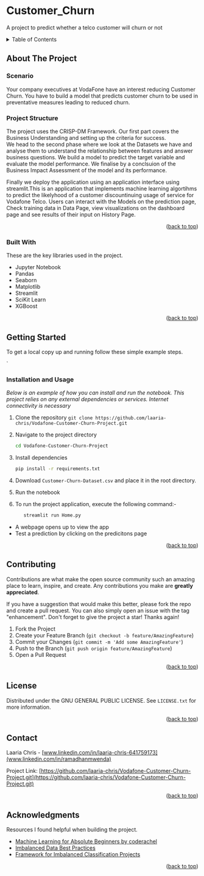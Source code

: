 # Customer_Churn
A project to predict whether a telco customer will churn or not

<!-- Improved compatibility of back to top link: See: https://github.com/othneildrew/Best-README-Template/pull/73 -->
<a name="readme-top"></a>

<!-- TABLE OF CONTENTS -->
<details>
  <summary>Table of Contents</summary>
  <ol>
    <li>
      <a href="#about-the-project">About The Project</a>
      <ul>
        <li><a href="#built-with">Built With</a></li>
      </ul>
    </li>
    <li>
      <a href="#getting-started">Getting Started</a>
      <ul>
        <li><a href="#prerequisites">Prerequisites</a></li>
        <li><a href="#installation">Installation</a></li>
      </ul>
    </li>
    <li><a href="#usage">Contributing</a></li>
    <li><a href="#contributing">Contributing</a></li>
    <li><a href="#license">License</a></li>
    <li><a href="#contact">Contact</a></li>
    <li><a href="#acknowledgments">Acknowledgments</a></li>
  </ol>
</details>



<!-- ABOUT THE PROJECT -->
## About The Project

### Scenario
Your company executives at VodaFone have an interest reducing Customer Churn. You have to build a model that predicts customer churn to be used in preventative measures leading to reduced churn.

### Project Structure
The project uses the CRISP-DM Framework. 
Our first part covers the Business Understanding and setting up the criteria for success.  
We head to the second phase where we look at the Datasets we have and analyse them to understand the relationship between features and answer business questions.
We build a model to predict the target variable and evaluate the model performance.
We finalise by a conclsuion of the Business Impact Assessment of the model and its performance.

Finally we deploy the application using an application interface using streamlit.This is an application that implements machine learning algortihms to predict the likelyhood of a customer discountinuing usage of service for Vodafone Telco. Users can interact with the Models on the prediction page, Check training data in Data Page, view visualizations on the dashboard page and see results of their input on History Page. 

<p align="right">(<a href="#readme-top">back to top</a>)</p>


### Built With

These are the key libraries used in the project.

* Jupyter Notebook
* Pandas
* Seaborn
* Matplotlib
* Streamlit
* SciKit Learn
* XGBoost

<p align="right">(<a href="#readme-top">back to top</a>)</p>



<!-- GETTING STARTED -->
## Getting Started

To get a local copy up and running follow these simple example steps.

`

### Installation and Usage

_Below is an example of how you can install and run the notebook. This project relies on any external dependencies or services. Internet connectivity is necessary_

1. Clone the repository
   ```git clone https://github.com/laaria-chris/Vodafone-Customer-Churn-Project.git```

2. Navigate to the project directory
    ```sh
    cd Vodafone-Customer-Churn-Project
    ```
2. Install dependencies
   ```sh
   pip install -r requirements.txt
    ```

3. Download ```Customer-Churn-Dataset.csv``` and place it in the root directory.

4. Run the notebook

5. To run the project application, execute the following command:-
    ```sh
       streamlit run Home.py

    ```
- A webpage opens up to view the app
- Test a prediction by clicking on the predicitons page



<p align="right">(<a href="#readme-top">back to top</a>)</p>



<!-- CONTRIBUTING -->
## Contributing

Contributions are what make the open source community such an amazing place to learn, inspire, and create. Any contributions you make are **greatly appreciated**.

If you have a suggestion that would make this better, please fork the repo and create a pull request. You can also simply open an issue with the tag "enhancement".
Don't forget to give the project a star! Thanks again!

1. Fork the Project
2. Create your Feature Branch (`git checkout -b feature/AmazingFeature`)
3. Commit your Changes (`git commit -m 'Add some AmazingFeature'`)
4. Push to the Branch (`git push origin feature/AmazingFeature`)
5. Open a Pull Request

<p align="right">(<a href="#readme-top">back to top</a>)</p>



<!-- LICENSE -->
## License

Distributed under the  GNU GENERAL PUBLIC LICENSE. See `LICENSE.txt` for more information.

<p align="right">(<a href="#readme-top">back to top</a>)</p>



<!-- CONTACT -->
## Contact

Laaria Chris - [www.linkedin.com/in/laaria-chris-641759173](www.linkedin.com/in/ramadhanmwenda)

Project Link: [https://github.com/laaria-chris/Vodafone-Customer-Churn-Project.git](https://github.com/laaria-chris/Vodafone-Customer-Churn-Project.git)

<p align="right">(<a href="#readme-top">back to top</a>)</p>


<!-- ACKNOWLEDGMENTS -->
## Acknowledgments
 
 Resources I found helpful when building the project.

* [Machine Learning for Absolute Beginners by coderachel](https://medium.com/@coderacheal/machine-learning-for-absolute-beginners-69ce9bb08b46)
* [Imbalanced Data Best Practices](https://rihab-feki.medium.com/imbalanced-data-best-practices-f3b6d0999f38)
* [Framework for Imbalanced Classification Projects](https://machinelearningmastery.com/framework-for-imbalanced-classification-projects/)

<p align="right">(<a href="#readme-top">back to top</a>)</p>
